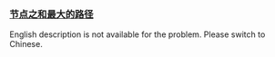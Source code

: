 ### [节点之和最大的路径](https://leetcode.com/problems/jC7MId)

<p>English description is not available for the problem. Please switch to Chinese.</p>
